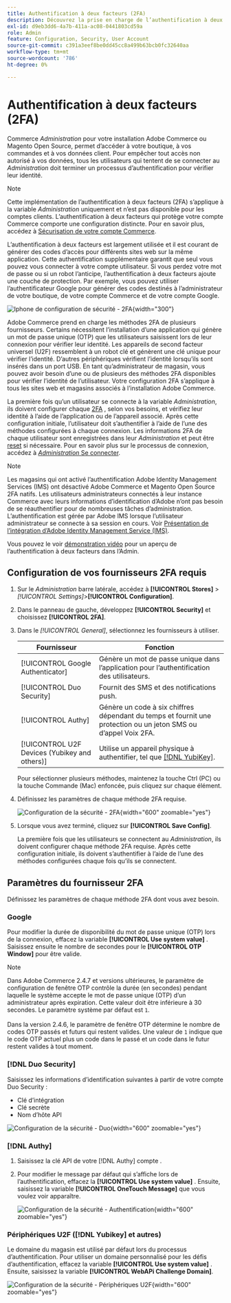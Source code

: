 ```yaml
---
title: Authentification à deux facteurs (2FA)
description: Découvrez la prise en charge de l’authentification à deux facteurs pour garantir la sécurité de votre système et de vos données.
exl-id: d9eb3dd6-4a7b-411a-ac08-0441803cd59a
role: Admin
feature: Configuration, Security, User Account
source-git-commit: c391a3eef8be0dd45cc8a499b63bcb0fc32640aa
workflow-type: tm+mt
source-wordcount: '786'
ht-degree: 0%

---
```


# Authentification à deux facteurs (2FA)

Commerce _Administration_ pour votre installation Adobe Commerce ou Magento Open Source, permet d’accéder à votre boutique, à vos commandes et à vos données client. Pour empêcher tout accès non autorisé à vos données, tous les utilisateurs qui tentent de se connecter au _Administration_ doit terminer un processus d’authentification pour vérifier leur identité.

>[!NOTE]
>
>Cette implémentation de l’authentification à deux facteurs (2FA) s’applique à la variable _Administration_ uniquement et n’est pas disponible pour les comptes clients. L’authentification à deux facteurs qui protège votre compte Commerce comporte une configuration distincte. Pour en savoir plus, accédez à [Sécurisation de votre compte Commerce](../getting-started/commerce-account-secure.md).

L’authentification à deux facteurs est largement utilisée et il est courant de générer des codes d’accès pour différents sites web sur la même application. Cette authentification supplémentaire garantit que seul vous pouvez vous connecter à votre compte utilisateur. Si vous perdez votre mot de passe ou si un robot l’anticipe, l’authentification à deux facteurs ajoute une couche de protection. Par exemple, vous pouvez utiliser l’authentificateur Google pour générer des codes destinés à l’administrateur de votre boutique, de votre compte Commerce et de votre compte Google.

![Iphone de configuration de sécurité - 2FA](./assets/google-authenticator-iphone.png){width="300"}

Adobe Commerce prend en charge les méthodes 2FA de plusieurs fournisseurs. Certains nécessitent l’installation d’une application qui génère un mot de passe unique (OTP) que les utilisateurs saisissent lors de leur connexion pour vérifier leur identité. Les appareils de second facteur universel (U2F) ressemblent à un robot clé et génèrent une clé unique pour vérifier l’identité. D’autres périphériques vérifient l’identité lorsqu’ils sont insérés dans un port USB. En tant qu’administrateur de magasin, vous pouvez avoir besoin d’une ou de plusieurs des méthodes 2FA disponibles pour vérifier l’identité de l’utilisateur. Votre configuration 2FA s’applique à tous les sites web et magasins associés à l’installation Adobe Commerce.

La première fois qu’un utilisateur se connecte à la variable _Administration_, ils doivent configurer chaque [2FA](../configuration-reference/security/2fa.md) , selon vos besoins, et vérifiez leur identité à l’aide de l’application ou de l’appareil associé. Après cette configuration initiale, l’utilisateur doit s’authentifier à l’aide de l’une des méthodes configurées à chaque connexion. Les informations 2FA de chaque utilisateur sont enregistrées dans leur _Administration_ et peut être [reset](security-two-factor-authentication-manage.md) si nécessaire. Pour en savoir plus sur le processus de connexion, accédez à [_Administration_ Se connecter](../getting-started/admin-signin.md).

>[!NOTE]
>
>Les magasins qui ont activé l’authentification Adobe Identity Management Services (IMS) ont désactivé Adobe Commerce et Magento Open Source 2FA natifs. Les utilisateurs administrateurs connectés à leur instance Commerce avec leurs informations d’identification d’Adobe n’ont pas besoin de se réauthentifier pour de nombreuses tâches d’administration. L’authentification est gérée par Adobe IMS lorsque l’utilisateur administrateur se connecte à sa session en cours. Voir [Présentation de l’intégration d’Adobe Identity Management Service (IMS)](https://experienceleague.adobe.com/docs/commerce-admin/start/admin/ims/adobe-ims-integration-overview.html).

Vous pouvez le voir [démonstration vidéo](https://video.tv.adobe.com/v/339104?quality=12&learn=on) pour un aperçu de l’authentification à deux facteurs dans l’Admin.

## Configuration de vos fournisseurs 2FA requis

1. Sur le _Administration_ barre latérale, accédez à **[!UICONTROL Stores]** > _[!UICONTROL Settings]_>**[!UICONTROL Configuration]**.

1. Dans le panneau de gauche, développez **[!UICONTROL Security]** et choisissez **[!UICONTROL 2FA]**.

1. Dans le _[!UICONTROL General]_, sélectionnez les fournisseurs à utiliser.

   | Fournisseur | Fonction |
   |--- |--- |
   | [!UICONTROL Google Authenticator] | Génère un mot de passe unique dans l’application pour l’authentification des utilisateurs. |
   | [!UICONTROL Duo Security] | Fournit des SMS et des notifications push. |
   | [!UICONTROL Authy] | Génère un code à six chiffres dépendant du temps et fournit une protection ou un jeton SMS ou d’appel Voix 2FA. |
   | [!UICONTROL U2F Devices (Yubikey and others)] | Utilise un appareil physique à authentifier, tel que [[!DNL YubiKey]](https://www.yubico.com/). |

   Pour sélectionner plusieurs méthodes, maintenez la touche Ctrl (PC) ou la touche Commande (Mac) enfoncée, puis cliquez sur chaque élément.

1. Définissez les paramètres de chaque méthode 2FA requise.

   ![Configuration de la sécurité - 2FA](../configuration-reference/security/assets/2fa-general.png){width="600" zoomable="yes"}

1. Lorsque vous avez terminé, cliquez sur **[!UICONTROL Save Config]**.

   La première fois que les utilisateurs se connectent au _Administration_, ils doivent configurer chaque méthode 2FA requise. Après cette configuration initiale, ils doivent s’authentifier à l’aide de l’une des méthodes configurées chaque fois qu’ils se connectent.

## Paramètres du fournisseur 2FA

Définissez les paramètres de chaque méthode 2FA dont vous avez besoin.

### Google

Pour modifier la durée de disponibilité du mot de passe unique (OTP) lors de la connexion, effacez la variable **[!UICONTROL Use system value]** . Saisissez ensuite le nombre de secondes pour le **[!UICONTROL OTP Window]** pour être valide.

>[!NOTE]
>
>Dans Adobe Commerce 2.4.7 et versions ultérieures, le paramètre de configuration de fenêtre OTP contrôle la durée (en secondes) pendant laquelle le système accepte le mot de passe unique (OTP) d’un administrateur après expiration. Cette valeur doit être inférieure à 30 secondes. Le paramètre système par défaut est `1`.<br><br> Dans la version 2.4.6, le paramètre de fenêtre OTP détermine le nombre de codes OTP passés et futurs qui restent valides. Une valeur de `1` indique que le code OTP actuel plus un code dans le passé et un code dans le futur restent valides à tout moment.

### [!DNL Duo Security]

Saisissez les informations d’identification suivantes à partir de votre compte Duo Security :

- Clé d’intégration
- Clé secrète
- Nom d’hôte API

![Configuration de la sécurité - Duo](../configuration-reference/security/assets/2fa-duo-security.png){width="600" zoomable="yes"}

### [!DNL Authy]

1. Saisissez la clé API de votre [!DNL Authy] compte .

1. Pour modifier le message par défaut qui s’affiche lors de l’authentification, effacez la **[!UICONTROL Use system value]** . Ensuite, saisissez la variable **[!UICONTROL OneTouch Message]** que vous voulez voir apparaître.

   ![Configuration de la sécurité - Authentification](../configuration-reference/security/assets/2fa-authy.png){width="600" zoomable="yes"}

### Périphériques U2F ([!DNL Yubikey] et autres)

Le domaine du magasin est utilisé par défaut lors du processus d’authentification. Pour utiliser un domaine personnalisé pour les défis d’authentification, effacez la variable **[!UICONTROL Use system value]** . Ensuite, saisissez la variable **[!UICONTROL WebAPi Challenge Domain]**.

![Configuration de la sécurité - Périphériques U2F](../configuration-reference/security/assets/2fa-u2f-key.png){width="600" zoomable="yes"}
